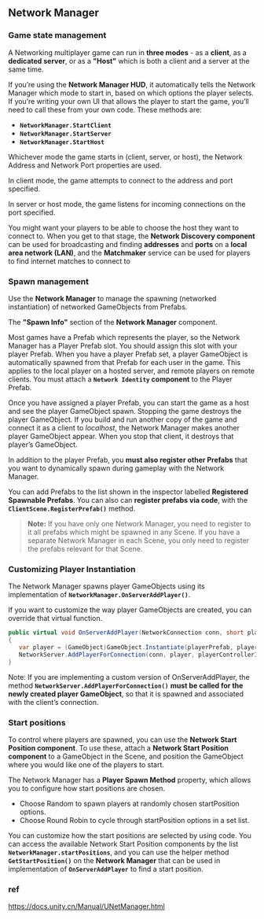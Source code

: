 ## Network Manager

### Game state management
A Networking multiplayer game can run in **three modes** - as a **client**, as a **dedicated server**, or as a **"Host"** which is both a client and a server at the same time.

If you’re using the **Network Manager HUD**, it automatically tells the Network Manager which mode to start in, based on which options the player selects. If you’re writing your own UI
 that allows the player to start the game, you’ll need to call these from your own code. These methods are:

- **`NetworkManager.StartClient`**
- **`NetworkManager.StartServer`**
- **`NetworkManager.StartHost`**

Whichever mode the game starts in (client, server, or host), the Network Address and Network Port properties are used.

In client mode, the game attempts to connect to the address and port specified. 

In server or host mode, the game listens for incoming connections on the port specified.

You might want your players to be able to choose the host they want to connect to. When you get to that stage, the **Network Discovery component** can be used for broadcasting and finding **addresses** and **ports** on a **local area network (LAN)**, and the **Matchmaker** service can be used for players to find internet matches to connect to 

### Spawn management

Use the **Network Manager** to manage the spawning (networked instantiation) of networked GameObjects from Prefabs.

The **"Spawn Info"** section of the **Network Manager** component.

Most games have a Prefab which represents the player, so the Network Manager has a Player Prefab slot. You should assign this slot with your player Prefab. When you have a player Prefab set, a player GameObject is automatically spawned from that Prefab for each user in the game. This applies to the local player on a hosted server, and remote players on remote clients. You must attach a **`Network Identity` component** to the Player Prefab.

Once you have assigned a player Prefab, you can start the game as a host and see the player GameObject spawn. Stopping the game destroys the player GameObject. If you build and run another copy of the game and connect it as a client to _localhost_, the Network Manager makes another player GameObject appear. When you stop that client, it destroys that player’s GameObject.

In addition to the player Prefab, you **must also register other Prefabs** that you want to dynamically spawn during gameplay with the Network Manager.

You can add Prefabs to the list shown in the inspector labelled **Registered Spawnable Prefabs**. You can also can **register prefabs via code**, with the **`ClientScene.RegisterPrefab()`** method.

> **Note:** If you have only one Network Manager, you need to register to it all prefabs which might be spawned in any Scene. If you have a separate Network Manager in each Scene, you only need to register the prefabs relevant for that Scene.

### Customizing Player Instantiation

The Network Manager spawns player GameObjects using its implementation of **`NetworkManager.OnServerAddPlayer()`**.

 If you want to customize the way player GameObjects are created, you can override that virtual function.
 
 ```cs
 public virtual void OnServerAddPlayer(NetworkConnection conn, short playerControllerId)
{
    var player = (GameObject)GameObject.Instantiate(playerPrefab, playerSpawnPos, Quaternion.identity);
    NetworkServer.AddPlayerForConnection(conn, player, playerControllerId);
}
```
Note: If you are implementing a custom version of OnServerAddPlayer, the method **`NetworkServer.AddPlayerForConnection()`** **must be called for the newly created player GameObject**, so that it is spawned and associated with the client’s connection. 

### Start positions
To control where players are spawned, you can use the **Network Start Position component**. To use these, attach a **Network Start Position component** to a GameObject in the Scene, and position the GameObject where you would like one of the players to start. 


The Network Manager has a **Player Spawn Method** property, which allows you to configure how start positions are chosen.

- Choose Random to spawn players at randomly chosen startPosition options.
- Choose Round Robin to cycle through startPosition options in a set list.

You can customize how the start positions are selected by using code. You can access the available Network Start Position components by the list **`NetworkManager.startPositions`**, and you can use the helper method **`GetStartPosition()`** on the **Network Manager** that can be used in implementation of **`OnServerAddPlayer`** to find a start position.

### ref 
https://docs.unity.cn/Manual/UNetManager.html

